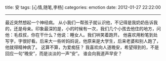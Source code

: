 title: 安
tags: [心情,随笔,李杨]
categories: emotion
date: 2012-01-27 22:22:00

---

最近突然想起一个神经病。 从小我们一帮孩子就认识他，不记得是我奶奶告诉我的，还是母亲。印象最深的是，小的时候有一次，我们几个小孩去他住的地方，问他：毛叔叔，你在干什么？他说：睡女人。我们哄笑着跑开。 他喜欢用粉笔到处写字，字很好看。后来大一些听妈妈说，他原来是大学生，后来老婆和别人跑了，他就得精神病了。 这算不算，为爱痴狂？ 我喜欢向人道晚安，希望得到的，不是回应一句“晚安”，而是淡淡的一声“安”。 谁会向我道声早安？
